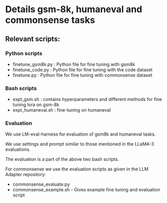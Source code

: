 # Details gsm-8k, humaneval and commonsense tasks

## Relevant scripts:

### Python scripts
- finetune_gsm8k.py : Python file for fine tuning with gsm8k
- finetune_code.py : Python file for fine tuning with the code dataset
- finetune.py : Python file for fine tuning with commonsense dataset

### Bash scripts
- expt_gsm.sh : contains hyperparameters and different methods for fine tuning lora on gsm-8k
- expt_humaneval.sh : fine-tuning on humaneval

### Evaluation

We use LM-eval-harness for evaluation of gsm8k and humaneval tasks.

We use settings and prompt similar to those mentioned in the LLaMA-3 evaluations.

The evaluation is a part of the above two bash scripts.


For commonsense we use the evaluation scripts as given in the LLM Adapter repository:

- commonsense_evaluate.py
- commonsense_example.sh - Gives example fine tuning and evaluation script
